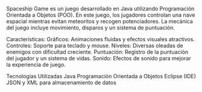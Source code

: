 Spaceship Game es un juego desarrollado en Java utilizando Programación Orientada a Objetos (POO). 
En este juego, los jugadores controlan una nave espacial mientras evitan meteoritos y recogen potenciadores. La mecánica del juego incluye movimiento, disparos y un sistema de puntuación.

Características:
Gráficos: Animaciones fluidas y efectos visuales atractivos.
Controles: Soporte para teclado y mouse.
Niveles: Diversas oleadas de enemigos con dificultad creciente.
Puntuación: Registro de la puntuación del jugador y un sistema de vidas.
Sonido: Efectos de sonido para mejorar la experiencia de juego.


Tecnologías Utilizadas
Java
Programación Orientada a Objetos
Eclipse (IDE)
JSON y XML para almacenamiento de datos
